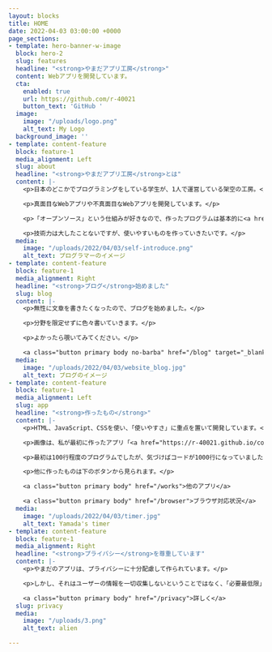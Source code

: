 ```yaml
---
layout: blocks
title: HOME
date: 2022-04-03 03:00:00 +0000
page_sections:
- template: hero-banner-w-image
  block: hero-2
  slug: features
  headline: "<strong>やまだアプリ工房</strong>"
  content: Webアプリを開発しています。
  cta:
    enabled: true
    url: https://github.com/r-40021
    button_text: 'GitHub '
  image:
    image: "/uploads/logo.png"
    alt_text: My Logo
  background_image: ''
- template: content-feature
  block: feature-1
  media_alignment: Left
  slug: about
  headline: "<strong>やまだアプリ工房</strong>とは"
  content: |-
    <p>日本のどこかでプログラミングをしている学生が、1人で運営している架空の工房。</p>

    <p>真面目なWebアプリや不真面目なWebアプリを開発しています。</p>

    <p>「オープンソース」という仕組みが好きなので、作ったプログラムは基本的に<a href="https://github.com/r-40021" title="GitHub">GitHub</a>で公開しています。</p>

    <p>技術力は大したことないですが、使いやすいものを作っていきたいです。</p>
  media:
    image: "/uploads/2022/04/03/self-introduce.png"
    alt_text: プログラマーのイメージ
- template: content-feature
  block: feature-1
  media_alignment: Right
  headline: "<strong>ブログ</strong>始めました"
  slug: blog
  content: |-
    <p>無性に文章を書きたくなったので、ブログを始めました。</p>

    <p>分野を限定せずに色々書いていきます。</p>

    <p>よかったら覗いてみてください。</p>

    <a class="button primary body no-barba" href="/blog" target="_blank">ブログを見てみる</a>
  media:
    image: "/uploads/2022/04/03/website_blog.jpg"
    alt_text: ブログのイメージ
- template: content-feature
  block: feature-1
  media_alignment: Left
  slug: app
  headline: "<strong>作ったもの</strong>"
  content: |-
    <p>HTML、JavaScript、CSSを使い、「使いやすさ」に重点を置いて開発しています。</p>

    <p>画像は、私が最初に作ったアプリ「<a href="https://r-40021.github.io/countdown-timer" title="やまだのタイマー" target="_blank">やまだのタイマー</a>」</p>

    <p>最初は100行程度のプログラムでしたが、気づけばコードが1000行になっていました...</p>

    <p>他に作ったものは下のボタンから見られます。</p>

    <a class="button primary body" href="/works">他のアプリ</a>

    <a class="button primary body" href="/browser">ブラウザ対応状況</a>
  media:
    image: "/uploads/2022/04/03/timer.jpg"
    alt_text: Yamada's timer
- template: content-feature
  block: feature-1
  media_alignment: Right
  headline: "<strong>プライバシー</strong>を尊重しています"
  content: |-
    <p>やまだのアプリは、プライバシーに十分配慮して作られています。</p>

    <p>しかし、それはユーザーの情報を一切収集しないということではなく、「必要最低限」かつ「明示的に」ユーザーの情報を収集するということです。</p>

    <a class="button primary body" href="/privacy">詳しく</a>
  slug: privacy
  media:
    image: "/uploads/3.png"
    alt_text: alien

---
```

